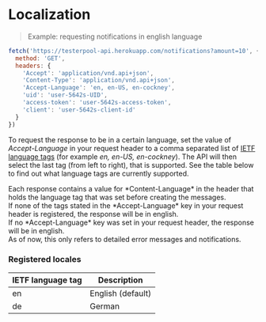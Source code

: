 # Localization

> Example: requesting notifications in english language

```javascript
fetch('https://testerpool-api.herokuapp.com/notifications?amount=10', {
  method: 'GET',
  headers: {
    'Accept': 'application/vnd.api+json',
    'Content-Type': 'application/vnd.api+json',
    'Accept-Language': 'en, en-US, en-cockney',
    'uid': 'user-5642s-UID',
    'access-token': 'user-5642s-access-token',
    'client': 'user-5642s-client-id'
  }
})
```

To request the response to be in a certain language, set the value of *Accept-Language* in your request header to a comma separated list of <a href='https://en.wikipedia.org/wiki/IETF_language_tag'>IETF language tags</a> (for example *en, en-US, en-cockney*). The API will then select the last tag (from left to right), that is supported. See the table below to find out what language tags are currently supported.

<aside class="success">
Each response contains a value for *Content-Language* in the header that holds the language tag that was set before creating the messages.
</aside>

<aside class="warning">
If none of the tags stated in the *Accept-Language* key in your request header is registered, the response will be in english.
</aside>

<aside class="notice">
If no *Accept-Language* key was set in your request header, the response will be in english.
</aside>

<aside class="notice">
As of now, this only refers to detailed error messages and notifications.
</aside>

### Registered locales

IETF language tag | Description
----------------- | -----------
en | English (default)
de | German
